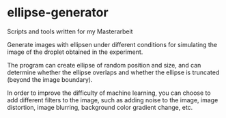 # ellipse-generator
Scripts and tools written for my Masterarbeit

Generate images with ellipsen under different conditions for simulating the image of the droplet obtained in the experiment.

The program can create ellipse of random position and size, and can determine whether the ellipse overlaps and whether the ellipse is truncated (beyond the image boundary).

In order to improve the difficulty of machine learning, you can choose to add different filters to the image, such as adding noise to the image, image distortion, image blurring, background color gradient change, etc.
